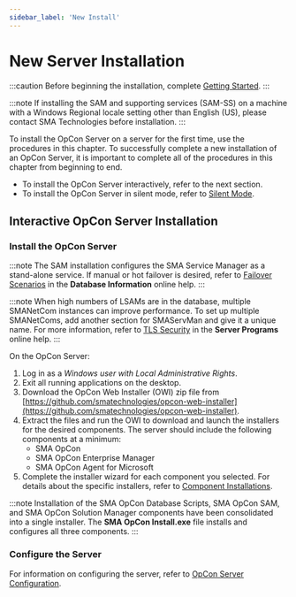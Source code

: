 ```yaml
---
sidebar_label: 'New Install'
---
```


# New Server Installation

:::caution
Before beginning the installation, complete [Getting Started](./system-requirements.md).
:::

:::note
If installing the SAM and supporting services (SAM-SS) on a machine with a Windows Regional locale setting other than English (US), please contact SMA Technologies before installation.
:::

To install the OpCon Server on a server for the first time, use the
procedures in this chapter. To successfully complete a new installation
of an OpCon Server, it is important to complete all of the procedures in
this chapter from beginning to end.

- To install the OpCon Server interactively, refer to the next section.
- To install the OpCon Server in silent mode, refer to [Silent Mode](./components.md#Silent).

## Interactive OpCon Server Installation

### Install the OpCon Server

:::note
The SAM installation configures the SMA Service Manager as a stand-alone service. If manual or hot failover is desired, refer to [Failover Scenarios](../Files/Database-Information/Failover-Scenarios.md) in the **Database Information** online help.
:::

:::note
When high numbers of LSAMs are in the database, multiple SMANetCom instances can improve performance. To set up multiple SMANetComs, add another section for SMAServMan and give it a unique name. For more information, refer to [TLS Security](../server-programs/network-communications.md#tls) in the **Server Programs** online help.
:::

On the OpCon Server:

1. Log in as a *Windows user with Local Administrative Rights*.
2. Exit all running applications on the desktop.
3. Download the OpCon Web Installer (OWI) zip file from [https://github.com/smatechnologies/opcon-web-installer](https://github.com/smatechnologies/opcon-web-installer).
4. Extract the files and run the OWI to download and launch the installers
for the desired components.  The server should include the following components at a minimum:
   - SMA OpCon
   - SMA OpCon Enterprise Manager
   - SMA OpCon Agent for Microsoft
5. Complete the installer wizard for each component you selected. For details about the specific installers, refer to [Component Installations](./components.md).

:::note
Installation of the SMA OpCon Database Scripts, SMA OpCon SAM, and SMA OpCon Solution Manager components have been consolidated into a single installer. The **SMA OpCon Install.exe** file installs and configures all three components.
:::

### Configure the Server

For information on configuring the server, refer to [OpCon Server Configuration](./configuration.md).
